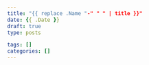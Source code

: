 ```yaml
---
title: "{{ replace .Name "-" " " | title }}"
date: {{ .Date }}
draft: true
type: posts

tags: []
categories: []
---
```


